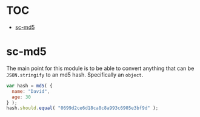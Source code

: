 # TOC
   - [sc-md5](#sc-md5)
<a name=""></a>
 
<a name="sc-md5"></a>
# sc-md5
The main point for this module is to be able to convert anything that can be `JSON.stringify` to an md5 hash. Specifically an `object`.

```js
var hash = md5( {
  name: "David",
  age: 30
} );
hash.should.equal( "0699d2ce6d18ca8c8a993c6905e3bf9d" );
```

